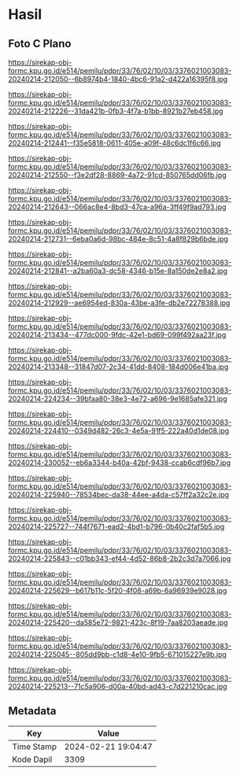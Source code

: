 # Hasil

## Foto C Plano

https://sirekap-obj-formc.kpu.go.id/e514/pemilu/pdpr/33/76/02/10/03/3376021003083-20240214-212050--6b8974b4-1840-4bc6-91a2-d422a16395f8.jpg

https://sirekap-obj-formc.kpu.go.id/e514/pemilu/pdpr/33/76/02/10/03/3376021003083-20240214-212226--31da421b-0fb3-4f7a-b1bb-8921b27eb458.jpg

https://sirekap-obj-formc.kpu.go.id/e514/pemilu/pdpr/33/76/02/10/03/3376021003083-20240214-212441--f35e5818-0611-405e-a09f-48c6dc1f6c66.jpg

https://sirekap-obj-formc.kpu.go.id/e514/pemilu/pdpr/33/76/02/10/03/3376021003083-20240214-212550--f3e2df28-8869-4a72-91cd-850765dd06fb.jpg

https://sirekap-obj-formc.kpu.go.id/e514/pemilu/pdpr/33/76/02/10/03/3376021003083-20240214-212643--066ac8e4-8bd3-47ca-a96a-3ff49f9ad793.jpg

https://sirekap-obj-formc.kpu.go.id/e514/pemilu/pdpr/33/76/02/10/03/3376021003083-20240214-212731--6eba0a6d-98bc-484e-8c51-4a8f829b6bde.jpg

https://sirekap-obj-formc.kpu.go.id/e514/pemilu/pdpr/33/76/02/10/03/3376021003083-20240214-212841--a2ba60a3-dc58-4346-b15e-8a150de2e8a2.jpg

https://sirekap-obj-formc.kpu.go.id/e514/pemilu/pdpr/33/76/02/10/03/3376021003083-20240214-212929--ae6954ed-830a-43be-a3fe-db2e72278388.jpg

https://sirekap-obj-formc.kpu.go.id/e514/pemilu/pdpr/33/76/02/10/03/3376021003083-20240214-213434--477dc000-9fdc-42e1-bd69-099f492aa23f.jpg

https://sirekap-obj-formc.kpu.go.id/e514/pemilu/pdpr/33/76/02/10/03/3376021003083-20240214-213348--31847d07-2c34-41dd-8408-184d006e41ba.jpg

https://sirekap-obj-formc.kpu.go.id/e514/pemilu/pdpr/33/76/02/10/03/3376021003083-20240214-224234--39bfaa80-38e3-4e72-a696-9e1685afe321.jpg

https://sirekap-obj-formc.kpu.go.id/e514/pemilu/pdpr/33/76/02/10/03/3376021003083-20240214-224410--0349d482-26c3-4e5a-91f5-222a40d1de08.jpg

https://sirekap-obj-formc.kpu.go.id/e514/pemilu/pdpr/33/76/02/10/03/3376021003083-20240214-230052--eb6a3344-b40a-42bf-9438-ccab6cdf96b7.jpg

https://sirekap-obj-formc.kpu.go.id/e514/pemilu/pdpr/33/76/02/10/03/3376021003083-20240214-225940--78534bec-da38-44ee-a4da-c57ff2a32c2e.jpg

https://sirekap-obj-formc.kpu.go.id/e514/pemilu/pdpr/33/76/02/10/03/3376021003083-20240214-225727--744f7671-ead2-4bd1-b796-0b40c2faf5b5.jpg

https://sirekap-obj-formc.kpu.go.id/e514/pemilu/pdpr/33/76/02/10/03/3376021003083-20240214-225843--c01bb343-ef44-4d52-86b8-2b2c3d7a7066.jpg

https://sirekap-obj-formc.kpu.go.id/e514/pemilu/pdpr/33/76/02/10/03/3376021003083-20240214-225629--b617b11c-5f20-4f08-a69b-6a96939e9028.jpg

https://sirekap-obj-formc.kpu.go.id/e514/pemilu/pdpr/33/76/02/10/03/3376021003083-20240214-225420--da585e72-9821-423c-8f19-7aa8203aeade.jpg

https://sirekap-obj-formc.kpu.go.id/e514/pemilu/pdpr/33/76/02/10/03/3376021003083-20240214-225045--805dd9bb-c1d8-4e10-9fb5-671015227e9b.jpg

https://sirekap-obj-formc.kpu.go.id/e514/pemilu/pdpr/33/76/02/10/03/3376021003083-20240214-225213--71c5a906-d00a-40bd-ad43-c7d221210cac.jpg


## Metadata

| Key        | Value               |
| ---------- | ------------------- |
| Time Stamp | 2024-02-21 19:04:47 |
| Kode Dapil | 3309                |



